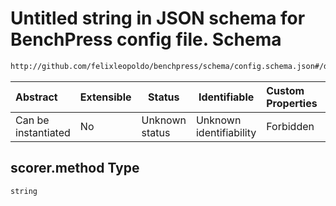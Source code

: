 # Untitled string in JSON schema for BenchPress config file. Schema

```txt
http://github.com/felixleopoldo/benchpress/schema/config.schema.json#/definitions/blip/properties/scorer.method
```




| Abstract            | Extensible | Status         | Identifiable            | Custom Properties | Additional Properties | Access Restrictions | Defined In                                                                  |
| :------------------ | ---------- | -------------- | ----------------------- | :---------------- | --------------------- | ------------------- | --------------------------------------------------------------------------- |
| Can be instantiated | No         | Unknown status | Unknown identifiability | Forbidden         | Allowed               | none                | [config.schema.json\*](../../out/config.schema.json "open original schema") |

## scorer.method Type

`string`
